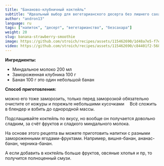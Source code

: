 ```yaml
---
title: "Бананово-клубничный коктейль"
subtitle: "Идеальный выбор для вегетарианского десерта без лишнего сахара.."
author: "andron13"
language: ru
tags: ["напиток", "десерт", "вегетарианство", "безсахара"]
weight: 20
slug: banana-strawberry-smoothie
image: https://github.com/stroich/recipes/assets/115462690/1d48a7e5-f7e8-4403-8579-eba412788f8d
video: https://github.com/stroich/recipes/assets/115462690/c84401f2-568f-4b1f-ba98-9fcf9f473692
---
```



**Ингредиенты:**

* Миндальное молоко 200 мл
* Замороженная клубника 100 г
* Банан 100 г
  это один небольшой банан


**Способ приготовления:**

можно его тоже заморозить, только перед заморозкой обязательно очистите от кожуры и порежьте небольшими кусочками
⠀
Всё сложить в блендер и взбить до однородной массы.

Подслащивайте коктейль по вкусу, но вообще он получается довольно сладким, за счёт фруктов и сладкого миндального молока.

На основе этого рецепта вы можете приготовить напитки с разными замороженными ягодами-фруктами. Например, вишня-банан, ананас-банан, черника-банан.

А если добавить в коктейль больше фруктов, овсяные хлопья и пр, то получится полноценный смузи.

